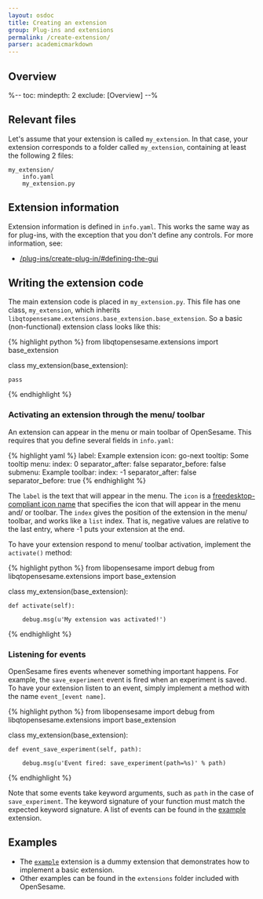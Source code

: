 ```yaml
---
layout: osdoc
title: Creating an extension
group: Plug-ins and extensions
permalink: /create-extension/
parser: academicmarkdown
---
```


## Overview

%--
toc:
 mindepth: 2
 exclude: [Overview]
--%

## Relevant files

Let's assume that your extension is called `my_extension`. In that case, your extension corresponds to a folder called `my_extension`, containing at least the following 2 files:

	my_extension/
		info.yaml
		my_extension.py

## Extension information

Extension information is defined in `info.yaml`. This works the same way as for plug-ins, with the exception that you don't define any controls. For more information, see:

- [/plug-ins/create-plug-in/#defining-the-gui](/plug-ins/create-plug-in/#defining-the-gui)

## Writing the extension code

The main extension code is placed in `my_extension.py`. This file has one class, `my_extension`, which inherits `libqtopensesame.extensions.base_extension.base_extension`. So a basic (non-functional) extension class looks like this:

{% highlight python %}
from libqtopensesame.extensions import base_extension

class my_extension(base_extension):

	pass
{% endhighlight %}

### Activating an extension through the menu/ toolbar

An extension can appear in the menu or main toolbar of OpenSesame. This requires that you define several fields in `info.yaml`:

{% highlight yaml %}
label: Example extension
icon: go-next
tooltip: Some tooltip
menu:
  index: 0
  separator_after: false
  separator_before: false
  submenu: Example
toolbar:
  index: -1
  separator_after: false
  separator_before: true
{% endhighlight %}

The `label` is the text that will appear in the menu. The `icon` is a [freedesktop-compliant icon name][icon-spec] that specifies the icon that will appear in the menu and/ or toolbar. The `index` gives the position of the extension in the menu/ toolbar, and works like a `list` index. That is, negative values are relative to the last entry, where -1 puts your extension at the end.

To have your extension respond to menu/ toolbar activation, implement the `activate()` method:

{% highlight python %}
from libopensesame import debug
from libqtopensesame.extensions import base_extension

class my_extension(base_extension):

	def activate(self):

		debug.msg(u'My extension was activated!')
{% endhighlight %}

### Listening for events

OpenSesame fires events whenever something important happens. For example, the `save_experiment` event is fired when an experiment is saved. To have your extension listen to an event, simply implement a method with the name `event_[event name]`.

{% highlight python %}
from libopensesame import debug
from libqtopensesame.extensions import base_extension

class my_extension(base_extension):

	def event_save_experiment(self, path):

		debug.msg(u'Event fired: save_experiment(path=%s)' % path)
{% endhighlight %}

Note that some events take keyword arguments, such as `path` in the case of `save_experiment`. The keyword signature of your function must match the expected keyword signature. A list of events can be found in the [example] extension.

## Examples

- The [`example`][example] extension is a dummy extension that demonstrates how to implement a basic extension.
- Other examples can be found in the `extensions` folder included with OpenSesame.

[example]: https://github.com/smathot/OpenSesame/tree/master/extensions/example
[icon-spec]: http://standards.freedesktop.org/icon-naming-spec/icon-naming-spec-latest.html
